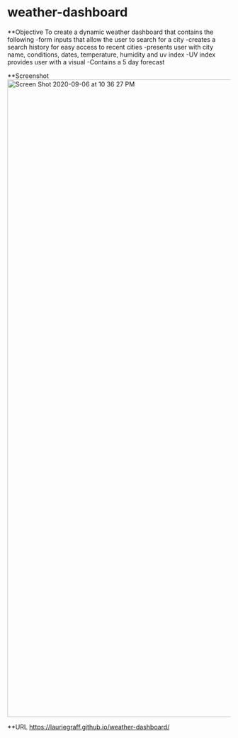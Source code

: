 # weather-dashboard

**Objective
  To create a dynamic weather dashboard that contains the following 
    -form inputs that allow the user to search for a city
    -creates a search history for easy access to recent cities
    -presents user with city name, conditions, dates, temperature, humidity and uv index
    -UV index provides user with a visual
    -Contains a 5 day forecast
    
**Screenshot
<img width="1440" alt="Screen Shot 2020-09-06 at 10 36 27 PM" src="https://user-images.githubusercontent.com/68719136/92349047-2d0dec00-f092-11ea-8e5d-a21b83ec7c3d.png">

**URL
https://lauriegraff.github.io/weather-dashboard/
